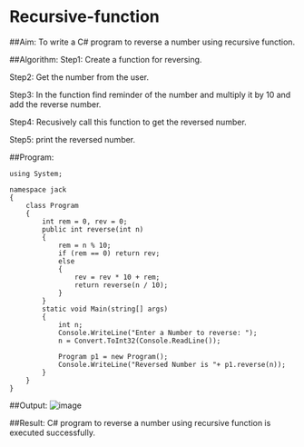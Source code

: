 # Recursive-function

##Aim: To write a C# program to reverse a number using recursive function.

##Algorithm:
Step1:
Create a function for reversing.

Step2:
Get the number from the user.

Step3:
In the function find reminder of the number and multiply it by 10 and add the reverse number.

Step4:
Recusively call this function to get the reversed number.

Step5:
print the reversed number.

##Program:
```
using System;

namespace jack
{
    class Program
    {
        int rem = 0, rev = 0;
        public int reverse(int n)
        {
            rem = n % 10;
            if (rem == 0) return rev;
            else
            {
                rev = rev * 10 + rem;
                return reverse(n / 10);
            }
        }
        static void Main(string[] args)
        {
            int n;
            Console.WriteLine("Enter a Number to reverse: ");
            n = Convert.ToInt32(Console.ReadLine());

            Program p1 = new Program();
            Console.WriteLine("Reversed Number is "+ p1.reverse(n));
        }
    }
}
```

##Output:
![image](https://github.com/Bhuvaneshwari-2003/Recursive-function/assets/94828604/5b3c804c-7ad7-4ff4-aec1-87cc68f9675c)


##Result:
C# program to reverse a number using recursive function is executed successfully.
